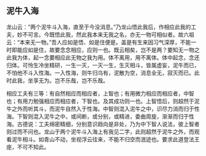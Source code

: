 ##  泥牛入海

龙山云：“两个泥牛斗入海，直至于今没消息。”乃龙山悟此我后，作相应此我的工夫，妙不可言。今既悟此我，然此我本来无我之名，亦无一物可相似者。故六祖云：“本来无一物。”吾人应如是悟、如是住便是。盖是有生来因习气深厚，不能一时即能应如是住，故要念念相应，应则一也。既云相矣，岂不是两？要知无一物之此我为体，起一念要相应此无物之我为用。体不离用，用不离体。体中起念，念还归体。可怜生冷坐精研，一生一灭，一灭一生，生灭相斗，皆属虚妄，泥牛而已，不怕他不斗入性海。一入性海，则牛归乌有，泥散为空，消息全无，寂灭而已。此时此我，坐享无为。岂不乐哉，岂不乐哉。

相应工夫有三等：有自然相应而相应者，上智也；有用微力相应而相应者，中智也；有用力勉强相应而相应者，下智也。及其成功则一也。上智悟后，则超然于泥牛之外而听其斗，而泥牛自然入于性海。中智则混入泥牛之中，识尽力消而归于性海。下智则混入泥牛之中，或间断，或分别，或精进，委曲周旋，渐渐而归于性海。古德说：工夫绵密精细，分别意识趋向是非处，乃为中下智人说法，彼上智者则过而不问也。龙山于两个泥牛斗入海上有我见二字，此则超然于泥牛之外，而观看泥牛相斗。如青山不动，坐视浮云往来，不能不归空而泯迹也。要求此道登法王座，不可不知此。
